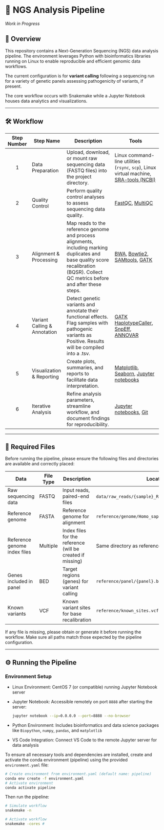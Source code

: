 # 🧬 NGS Analysis Pipeline
*Work in Progress*

## 🚀 Overview

This repository contains a Next-Generation Sequencing (NGS) data analysis pipeline. The environment leverages Python with bioinformatics libraries running on Linux to enable reproducible and efficient genomic data workflows. 

The current configuration is for **variant calling** following a sequencing run for a variety of genetic panels assessing pathogenicity of variants, if present. 

The core workflow occurs with Snakemake while a Jupyter Notebook houses data analytics and visualizations.

---

## 🛠️ Workflow

| Step Number | Step Name              | Description                                                                                   | Tools                                                                                       |
|:-----------:|------------------------|-----------------------------------------------------------------------------------------------|---------------------------------------------------------------------------------------------|
| 1           | Data Preparation       | Upload, download, or mount raw sequencing data (FASTQ files) into the project directory.                 | Linux command-line utilities (`rsync`, `scp`), Linux virtual machine, [SRA-tools (NCBI)](https://github.com/ncbi/sra-tools)  |
| 2           | Quality Control        | Perform quality control analyses to assess sequencing data quality.                           | [FastQC](https://www.bioinformatics.babraham.ac.uk/projects/fastqc/), [MultiQC](https://multiqc.info/)             |
| 3           | Alignment & Processing | Map reads to the reference genome and process alignments, including marking duplicates and base quality score recalibration (BQSR). Collect QC metrics before and after these steps. | [BWA](http://bio-bwa.sourceforge.net/), [Bowtie2](http://bowtie-bio.sourceforge.net/bowtie2/index.shtml), [SAMtools](http://www.htslib.org/), [GATK](https://gatk.broadinstitute.org/hc/en-us)                      |
| 4           | Variant Calling & Annotation | Detect genetic variants and annotate their functional effects. Flag samples with pathogenic variants as Positive. Results will be compiled into a .tsv.               | [GATK HaplotypeCaller](https://gatk.broadinstitute.org/hc/en-us/articles/360037225632-HaplotypeCaller), [SnpEff](http://snpeff.sourceforge.net/), [ANNOVAR](http://annovar.openbioinformatics.org/en/latest/)                                                       |
| 5           | Visualization & Reporting | Create plots, summaries, and reports to facilitate data interpretation.                        | [Matplotlib](https://matplotlib.org/), [Seaborn](https://seaborn.pydata.org/), [Jupyter notebooks](https://jupyter.org/)                                                     |
| 6           | Iterative Analysis     | Refine analysis parameters, streamline workflow, and document findings for reproducibility.       | [Jupyter notebooks](https://jupyter.org/), [Git](https://git-scm.com/)                                                   |

---

## 📁 Required Files

Before running the pipeline, please ensure the following files and directories are available and correctly placed:

| Data                                       | File Type              |Description                                       | Location and Format                        |
|--------------------------------------------|----------------|-------------------------------------------------|----------------------------------------|
| Raw sequencing data         | FASTQ          | Input reads, paired-end files                    | `data/raw_reads/{sample}_R1_001.fastq.gz` and `_R2_001.fastq.gz` |
| Reference genome                    | FASTA          | Reference genome for alignment                    | `reference/genome/Homo_sapiens.GRCh38.dna.primary_assembly.fa`    |
| Reference genome index files               | Multiple       | Index files for the reference (will be created if missing) | Same directory as reference FASTA      |
| Genes included in panel                | BED            | Target regions (genes) for variant calling                | `reference/panel/{panel}.bed`           |
| Known variants                           | VCF            | Known variant sites for base recalibration       | `reference/known_sites.vcf`             |

If any file is missing, please obtain or generate it before running the workflow. Make sure all paths match those expected by the pipeline configuration.

---

## ⚙️ Running the Pipeline

### Environment Setup

- Linux Environment: CentOS 7 (or compatible) running Jupyter Notebook server
- Jupyter Notebook: Accessible remotely on port `8888` after starting the server:

     ```bash
   jupyter notebook --ip=0.0.0.0 --port=8888 --no-browser
     
- Python Environment: Includes bioinformatics and data science packages like `Biopython`, `numpy`, `pandas`, and `matplotlib`
- VS Code Integration: Connect VS Code to the remote Jupyter server for data analysis

To ensure all necessary tools and dependencies are installed, create and activate the conda environment (pipeline) using the provided `environment.yaml` file:

```bash
# Create environment from environment.yaml (default name: pipeline)
conda env create -f environment.yaml
# Activate environment
conda activate pipeline
```

Then run the pipeline:
```bash
# Simulate workflow
snakemake -n

# Activate workflow
snakemake -cores #
```


